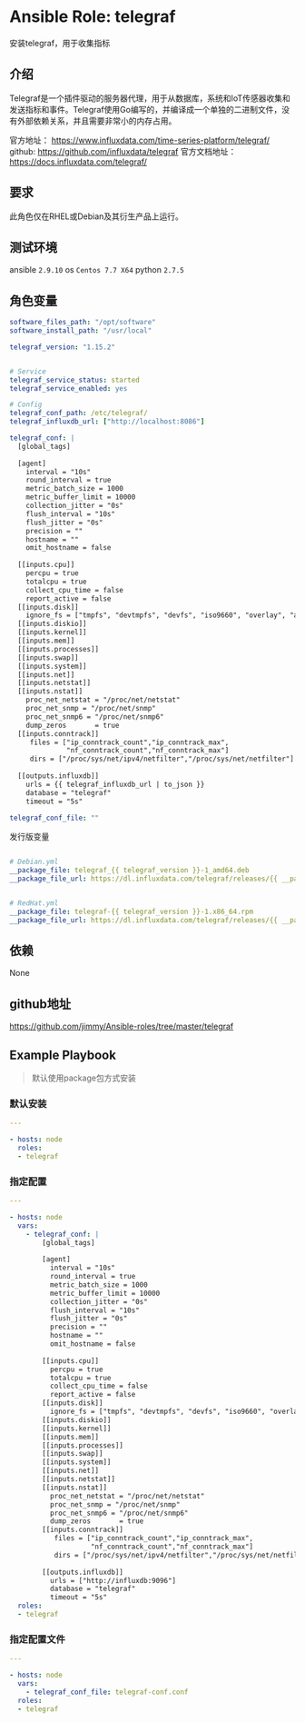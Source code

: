 # Ansible Role: telegraf

安装telegraf，用于收集指标

## 介绍

Telegraf是一个插件驱动的服务器代理，用于从数据库，系统和IoT传感器收集和发送指标和事件。Telegraf使用Go编写的，并编译成一个单独的二进制文件，没有外部依赖关系，并且需要非常小的内存占用。

官方地址： https://www.influxdata.com/time-series-platform/telegraf/
github: https://github.com/influxdata/telegraf
官方文档地址：https://docs.influxdata.com/telegraf/

## 要求

此角色仅在RHEL或Debian及其衍生产品上运行。

## 测试环境

ansible `2.9.10`
os `Centos 7.7 X64`
python `2.7.5`

## 角色变量
```yaml
software_files_path: "/opt/software"
software_install_path: "/usr/local"

telegraf_version: "1.15.2"


# Service
telegraf_service_status: started
telegraf_service_enabled: yes

# Config
telegraf_conf_path: /etc/telegraf/
telegraf_influxdb_url: ["http://localhost:8086"] 

telegraf_conf: |
  [global_tags]
  
  [agent]
    interval = "10s"
    round_interval = true
    metric_batch_size = 1000
    metric_buffer_limit = 10000
    collection_jitter = "0s"
    flush_interval = "10s"
    flush_jitter = "0s"
    precision = ""
    hostname = ""
    omit_hostname = false
  
  [[inputs.cpu]]
    percpu = true
    totalcpu = true
    collect_cpu_time = false
    report_active = false
  [[inputs.disk]]
    ignore_fs = ["tmpfs", "devtmpfs", "devfs", "iso9660", "overlay", "aufs", "squashfs"]
  [[inputs.diskio]]
  [[inputs.kernel]]
  [[inputs.mem]]
  [[inputs.processes]]
  [[inputs.swap]]
  [[inputs.system]]
  [[inputs.net]]
  [[inputs.netstat]]
  [[inputs.nstat]]
    proc_net_netstat = "/proc/net/netstat"
    proc_net_snmp = "/proc/net/snmp"
    proc_net_snmp6 = "/proc/net/snmp6"
    dump_zeros       = true
  [[inputs.conntrack]]
     files = ["ip_conntrack_count","ip_conntrack_max",
              "nf_conntrack_count","nf_conntrack_max"]
     dirs = ["/proc/sys/net/ipv4/netfilter","/proc/sys/net/netfilter"]
     
  [[outputs.influxdb]]
    urls = {{ telegraf_influxdb_url | to_json }}
    database = "telegraf"
    timeout = "5s"
  
telegraf_conf_file: ""

```

发行版变量

```yaml

# Debian.yml
__package_file: telegraf_{{ telegraf_version }}-1_amd64.deb
__package_file_url: https://dl.influxdata.com/telegraf/releases/{{ __package_file }}


# RedHat.yml
__package_file: telegraf-{{ telegraf_version }}-1.x86_64.rpm
__package_file_url: https://dl.influxdata.com/telegraf/releases/{{ __package_file }}
```

## 依赖

None

## github地址
https://github.com/jimmy/Ansible-roles/tree/master/telegraf

## Example Playbook

> 默认使用package包方式安装

### 默认安装

```yaml
---

- hosts: node
  roles:
  - telegraf
```

### 指定配置

```yaml
---

- hosts: node
  vars:
    - telegraf_conf: |
        [global_tags]
        
        [agent]
          interval = "10s"
          round_interval = true
          metric_batch_size = 1000
          metric_buffer_limit = 10000
          collection_jitter = "0s"
          flush_interval = "10s"
          flush_jitter = "0s"
          precision = ""
          hostname = ""
          omit_hostname = false
        
        [[inputs.cpu]]
          percpu = true
          totalcpu = true
          collect_cpu_time = false
          report_active = false
        [[inputs.disk]]
          ignore_fs = ["tmpfs", "devtmpfs", "devfs", "iso9660", "overlay", "aufs", "squashfs"]
        [[inputs.diskio]]
        [[inputs.kernel]]
        [[inputs.mem]]
        [[inputs.processes]]
        [[inputs.swap]]
        [[inputs.system]]
        [[inputs.net]]
        [[inputs.netstat]]
        [[inputs.nstat]]
          proc_net_netstat = "/proc/net/netstat"
          proc_net_snmp = "/proc/net/snmp"
          proc_net_snmp6 = "/proc/net/snmp6"
          dump_zeros       = true
        [[inputs.conntrack]]
           files = ["ip_conntrack_count","ip_conntrack_max",
                    "nf_conntrack_count","nf_conntrack_max"]
           dirs = ["/proc/sys/net/ipv4/netfilter","/proc/sys/net/netfilter"]
           
        [[outputs.influxdb]]
          urls = ["http://influxdb:9096"]
          database = "telegraf"
          timeout = "5s"
  roles:
  - telegraf
```

### 指定配置文件

```yaml
---

- hosts: node
  vars:
    - telegraf_conf_file: telegraf-conf.conf
  roles:
  - telegraf
```
